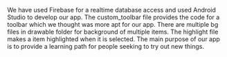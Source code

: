 We have used Firebase for a realtime database access and used Android Studio to develop our app.
The custom_toolbar file provides the code for a toolbar which we thought was more apt for our app.
There are multiple bg files in drawable folder for background of multiple items.
The highlight file makes a item highlighted when it is selected.
The main purpose of our app is to provide a learning path for people seeking to try out new things.
